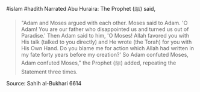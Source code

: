 #islam #hadith 
Narrated Abu Huraira:
The Prophet (ﷺ) said,

> "Adam and Moses argued with each other. Moses said to Adam. 'O Adam! You are our father who disappointed us and turned us out of Paradise.' Then Adam said to him, 'O Moses! Allah favored you with His talk (talked to you directly) and He wrote (the Torah) for you with His Own Hand. Do you blame me for action which Allah had written in my fate forty years before my creation?' So Adam confuted Moses, Adam confuted Moses," the Prophet (ﷺ) added, repeating the Statement three times.

Source: Sahih al-Bukhari 6614